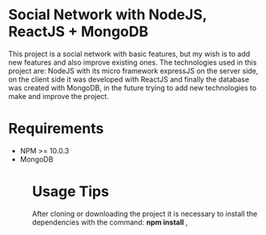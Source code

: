 # Social Network with NodeJS, ReactJS + MongoDB
This project is a social network with basic features, but my wish is to add new features and also improve existing ones. The technologies used in this project are: NodeJS with its micro framework expressJS on the server side, on the client side it was developed with ReactJS and finally the database was created with MongoDB, in the future trying to add new technologies to make and improve the project.

# Requirements
<ul>
  <li>NPM >= 10.0.3</li>
  <li>MongoDB</li>
<ul>  
  
# Usage Tips
After cloning or downloading the project it is necessary to install the dependencies with the command: <b> npm install </b>, 


